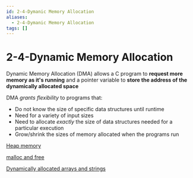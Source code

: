 ```yaml
---
id: 2-4-Dymanic Memory Allocation
aliases:
  - 2-4-Dymanic Memory Allocation
tags: []
---
```


# 2-4-Dynamic Memory Allocation

Dynamic Memory Allocation (DMA) allows a C program to **request more memory as it's running** and a pointer variable to **store the address of the dynamically allocated space**

DMA _grants flexibility_ to programs that:

- Do not know the size of specific data structures until runtime
- Need for a variety of input sizes
- Need to allocate _exactly_ the size of data structures needed for a particular execution
- Grow/shrink the sizes of memory allocated when the programs run

[Heap memory](01-Areas/Computer/Dive_Into_Systems/notes/chapter2/Heap%20memory.md)

[malloc and free](01-Areas/Computer/Dive_Into_Systems/notes/chapter2/malloc%20and%20free.md)

[Dynamically allocated arrays and strings](01-Areas/Computer/Dive_Into_Systems/notes/chapter2/Dynamically%20allocated%20arrays%20and%20strings.md)
